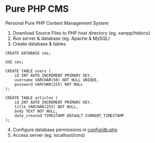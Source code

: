 # Pure PHP CMS
Personal Pure PHP Content Management System

1. Download Source Files to PHP host directory (eg. xampp/htdocs)
2. Run server & database (eg. Apache & MySQL)
3. Create database & tables
```
CREATE DATABASE cms;

USE cms;

CREATE TABLE users (
    id INT AUTO_INCREMENT PRIMARY KEY,
    username VARCHAR(50) NOT NULL UNIQUE,
    password VARCHAR(255) NOT NULL
);

CREATE TABLE articles (
    id INT AUTO_INCREMENT PRIMARY KEY,
    title VARCHAR(255) NOT NULL,
    body TEXT NOT NULL,
    date_created TIMESTAMP DEFAULT CURRENT_TIMESTAMP
);
```
4. Configure database permissions in [config/db.php](src/config/db.php)
5. Access server (eg. localhost/cms)